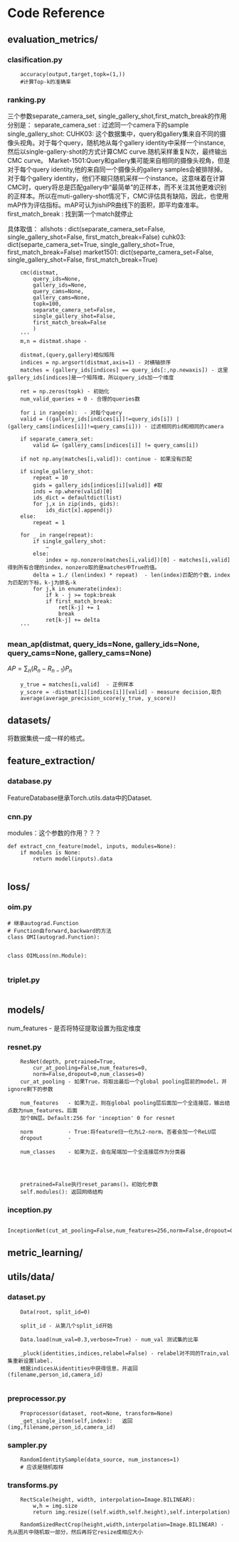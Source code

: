 # Code Reference
## evaluation_metrics/ 
### clasification.py
```
	accuracy(output,target,topk=(1,))
	#计算Top-k的准确率
```


### ranking.py
三个参数separate_camera_set, single_gallery_shot,first_match_break的作用分别是：
separate_camera_set : 过滤同一个camera下的sample
single_gallery_shot: 
CUHK03: 这个数据集中，query和gallery集来自不同的摄像头视角。对于每个query，随机地从每个gallery identity中采样一个instance,然后以single-gallery-shot的方式计算CMC curve.随机采样重复N次，最终输出CMC curve。
Market-1501:Query和gallery集可能来自相同的摄像头视角，但是对于每个query identity,他的来自同一个摄像头的gallery samples会被排除掉。对于每个gallery identity，他们不糊只随机采样一个instance。这意味着在计算CMC时，query将总是匹配gallery中“最简单”的正样本，而不关注其他更难识别的正样本。所以在muti-gallery-shot情况下，CMC评估具有缺陷，因此，也使用mAP作为评估指标。mAP可认为ishiPR曲线下的面积，即平均查准率。
first_match_break : 找到第一个match就停止

具体取值：
	allshots : dict(separate_camera_set=False,
					single_gallery_shot=False,
					first_match_break=False)
	cuhk03:	   dict(separte_camera_set=True,
					single_gallery_shot=True,
					first_match_break=False)
	market1501:	 dict(separte_camera_set=False,
					single_gallery_shot=False,
					first_match_break=True)

```
	cmc(distmat,
		query_ids=None,
		gallery_ids=None,
		query_cams=None,
		gallery_cams=None,
		topk=100,
		separate_camera_set=False,
		single_gallery_shot=False,
		first_match_break=False
		)
	'''
	m,n = distmat.shape - 

	distmat,(query,gallery)相似矩阵
	indices = np.argsort(distmat,axis=1) - 对横轴排序
	matches = (gallery_ids[indices] == query_ids[:,np.newaxis]) - 这里gallery_ids[indices]是一个矩阵维，所以query_ids加一个维度

	ret = np.zeros(topk) - 初始化
	num_valid_queries = 0 - 合理的queries数

	for i in range(m):  - 对每个query
	valid = ((gallery_ids[indices[i]]!=query_ids[i]) | (gallery_cams[indices[i]]!=query_cams[i])) - 过滤相同的id和相同的camera

	if separate_camera_set:
		valid &= (gallery_cams[indices[i]] != query_cams[i])

	if not np.any(matches[i,valid]): continue - 如果没有匹配

	if single_gallery_shot:
		repeat = 10
		gids = gallery_ids[indices[i][valid]] #取
		inds = np.where(valid)[0]
		ids_dict = defaultdict(list)
		for j,x in zip(inds, gids):
			ids_dict[x].append(j)
	else:
		repeat = 1
	
	for _ in range(repeat):
		if single_gallery_shot:
			~  
		else:
			index = np.nonzero(matches[i,valid])[0] - matches[i,valid]得到所有合理的index，nonzero取的是matches中True的值。
		delta = 1./ (len(index) * repeat)  - len(index)匹配的个数，index为匹配的下标，k-j为排名-k
		for j,k in enumerate(index):
			if k - j >= topk:break
			if first_match_break:
				ret[k-j] += 1
				break
			ret[k-j] += delta
	''' 
```


### mean_ap(distmat, query_ids=None, gallery_ids=None, query_cams=None, gallery_cams=None)
$AP = \sum_n(R_n-R_{n-1})P_n$  
```
	y_true = matches[i,valid]  - 正例样本
	y_score = -distmat[i][indices[i]][valid] - measure decision,取负
	average(average_precision_score(y_true, y_score))
```
## datasets/
将数据集统一成一样的格式。

## feature_extraction/ 
### database.py
FeatureDatabase继承Torch.utils.data中的Dataset.
### cnn.py
modules：这个参数的作用？？？
```
def extract_cnn_feature(model, inputs, modules=None):
	if modules is None:
		return model(inputs).data


```

## loss/
### oim.py
```
# 继承autograd.Function
# Function由forward,backward的方法
class OMI(autograd.Function):


class OIMLoss(nn.Module):
	
```
### triplet.py
```

```
## models/
num_features - 是否将特征提取设置为指定维度
### resnet.py
```
	ResNet(depth, pretrained=True,
		cur_at_pooling=False,num_features=0,
		norm=False,dropout=0,num_classes=0)
	cur_at_pooling - 如果True，将取出最后一个global pooling层前的model，并ignore剩下的参数

	num_features   - 如果为正，则在global pooling层后面加一个全连接层，输出结点数为num_features。后面
	加个BN层。Default:256 for 'inception' 0 for resnet

	norm           - True:将feature归一化为L2-norm，否者会加一个ReLU层
	dropout        - 

	num_classes    - 如果为正，会在尾端加一个全连接层作为分类器




	pretrained=False执行reset_params()。初始化参数
	self.modules(): 返回网络结构
```

### inception.py
```
	InceptionNet(cut_at_pooling=False,num_features=256,norm=False,dropout=0,num_classes=0)
```

## metric_learning/

## utils/data/
### dataset.py
```
	Data(root, split_id=0)

	split_id - 从第几个split_id开始

	Data.load(num_val=0.3,verbose=True) - num_val 测试集的比率

	_pluck(identities,indices,relabel=False) - relabel对不同的Train,val集重新设置label.
	根据indices从identities中获得信息，并返回(filename,person_id,camera_id)


```
### preprocessor.py
```
	Proprocessor(dataset, root=None, transform=None)
	_get_single_item(self,index):	返回(img,filename,person_id,camera_id)

```

### sampler.py
```
	RandomIdentitySample(data_source, num_instances=1)
	# 应该是随机取样
```

### transforms.py
```
	RectScale(height, width, interpolation=Image.BILINEAR):
		w,h = img.size
		return img.resize((self.width,self.height),self.interpolation)

	RandomSizedRectCrop(height,width,interpolation=Image.BILINEAR) - 先从图片中随机取一部分，然后再将它resize成相应大小

```